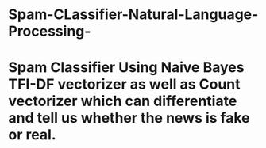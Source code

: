# Spam-CLassifier-Natural-Language-Processing-
# Spam Classifier Using Naive Bayes TFI-DF vectorizer as well as Count vectorizer which can differentiate and tell us whether the news is fake or real.
